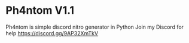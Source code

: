 # Ph4ntom V1.1
Ph4ntom is simple discord nitro generator in Python 
 Join my Discord for help https://discord.gg/9AP32XmTkV
